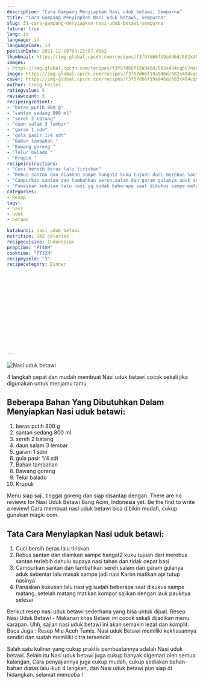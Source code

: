 ```yaml
---
description: "Cara Gampang Menyiapkan Nasi uduk betawi, Sempurna"
title: "Cara Gampang Menyiapkan Nasi uduk betawi, Sempurna"
slug: 31-cara-gampang-menyiapkan-nasi-uduk-betawi-sempurna
future: true
lang: id
language: id
languageCode: id
publishDate: 2021-12-29T08:22:07.456Z 
thumbnail: https://img-global.cpcdn.com/recipes/f3f57d66f19a946d/682x484cq65/nasi-uduk-betawi-foto-resep-utama.png
images:
- https://img-global.cpcdn.com/recipes/f3f57d66f19a946d/682x484cq65/nasi-uduk-betawi-foto-resep-utama.png
image: https://img-global.cpcdn.com/recipes/f3f57d66f19a946d/682x484cq65/nasi-uduk-betawi-foto-resep-utama.png
cover: https://img-global.cpcdn.com/recipes/f3f57d66f19a946d/682x484cq65/nasi-uduk-betawi-foto-resep-utama.png
author: Craig Foster
ratingvalue: 5
reviewcount: 3
recipeingredient:
- "beras putih 800 g"
- "santan sedang 800 ml"
- "sereh 2 batang"
- "daun salam 3 lembar"
- "garam 1 sdm"
- "gula pasir 1/4 sdt"
- "Bahan tambahan "
- "Bawang goreng "
- "Telur balado "
- "Krupuk "
recipeinstructions:
- "Cuci bersih beras lalu tiriskan"
- "Rebus santan dan diamkan sampe hangat2 kuku tujuan dari merebus santan terlebih dahulu supaya nasi tahan dan tidak cepat basi"
- "Campurkan santan dan tambahkan sereh,salam dan garam gulanya aduk sebentar lalu masak sampe jadi nasi Karon matikan api tutup nasinya"
- "Panaskan kukusan lalu nasi yg sudah beberapa saat dikukus sampe matang..setelah matang matikan kompor sajikan dengan lauk pauknya selesai"
categories:
- Resep
tags:
- nasi
- uduk
- betawi

katakunci: nasi uduk betawi 
nutrition: 242 calories
recipecuisine: Indonesian
preptime: "PT40M"
cooktime: "PT32M"
recipeyield: "3"
recipecategory: Dinner


     
    
    
    
    
    
    
    
    
    
    
      
    
---
```



![Nasi uduk betawi](https://img-global.cpcdn.com/recipes/f3f57d66f19a946d/682x484cq65/nasi-uduk-betawi-foto-resep-utama.png)

4 langkah cepat dan mudah membuat  Nasi uduk betawi cocok sekali jika digunakan untuk menjamu tamu

<!--inarticleads1-->

## Beberapa Bahan Yang Dibutuhkan Dalam Menyiapkan Nasi uduk betawi:

1. beras putih 800 g
1. santan sedang 800 ml
1. sereh 2 batang
1. daun salam 3 lembar
1. garam 1 sdm
1. gula pasir 1/4 sdt
1. Bahan tambahan 
1. Bawang goreng 
1. Telur balado 
1. Krupuk 

Menu siap saji, tinggal goreng dan siap disantap dengan. There are no reviews for Nasi Uduk Betawi Bang Acim, Indonesia yet. Be the first to write a review! Cara membuat nasi uduk betawi bisa dibikin mudah, cukup gunakan magic com. 

<!--inarticleads2-->

## Tata Cara Menyiapkan Nasi uduk betawi:

1. Cuci bersih beras lalu tiriskan
1. Rebus santan dan diamkan sampe hangat2 kuku tujuan dari merebus santan terlebih dahulu supaya nasi tahan dan tidak cepat basi
1. Campurkan santan dan tambahkan sereh,salam dan garam gulanya aduk sebentar lalu masak sampe jadi nasi Karon matikan api tutup nasinya
1. Panaskan kukusan lalu nasi yg sudah beberapa saat dikukus sampe matang..setelah matang matikan kompor sajikan dengan lauk pauknya selesai


Berikut resep nasi uduk betawi sederhana yang bisa untuk dijual. Resep Nasi Uduk Betawi - Makanan khas Betawi ini cocok sekali dijadikan menu sarapan. Uhh, sajian nasi uduk betawi ini akan semakin lezat dan komplit. Baca Juga : Resep Mie Aceh Tumis. Nasi uduk Betawi memiliki kekhasannya sendiri dan sudah memiliki citra tersendiri. 

Salah satu kuliner yang cukup praktis pembuatannya adalah  Nasi uduk betawi. Selain itu  Nasi uduk betawi  juga cukup banyak digemari oleh semua kalangan, Cara penyajiannya juga cukup mudah, cukup sediakan bahan-bahan diatas lalu ikuti 4 langkah, dan  Nasi uduk betawi  pun siap di hidangkan. selamat mencoba !
